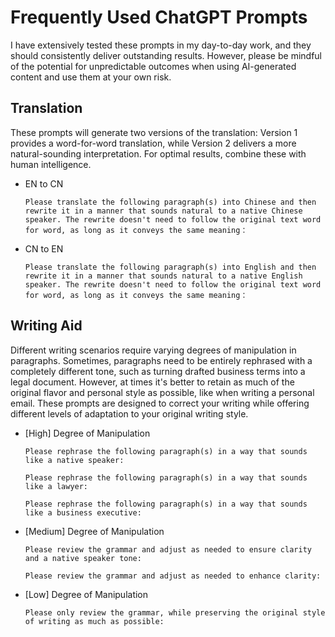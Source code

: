 # Frequently Used ChatGPT Prompts

I have extensively tested these prompts in my day-to-day work, and they should consistently deliver outstanding results. However, please be mindful of the potential for unpredictable outcomes when using AI-generated content and use them at your own risk.

## Translation

These prompts will generate two versions of the translation: Version 1 provides a word-for-word translation, while Version 2 delivers a more natural-sounding interpretation. For optimal results, combine these with human intelligence.

- EN to CN 

  ```
  Please translate the following paragraph(s) into Chinese and then rewrite it in a manner that sounds natural to a native Chinese speaker. The rewrite doesn't need to follow the original text word for word, as long as it conveys the same meaning：
  ```

- CN to EN
  ```
  Please translate the following paragraph(s) into English and then rewrite it in a manner that sounds natural to a native English speaker. The rewrite doesn't need to follow the original text word for word, as long as it conveys the same meaning：
  ```

## Writing Aid

Different writing scenarios require varying degrees of manipulation in paragraphs. Sometimes, paragraphs need to be entirely rephrased with a completely different tone, such as turning drafted business terms into a legal document. However, at times it's better to retain as much of the original flavor and personal style as possible, like when writing a personal email. These prompts are designed to correct your writing while offering different levels of adaptation to your original writing style.

- [High] Degree of Manipulation
  ```
  Please rephrase the following paragraph(s) in a way that sounds like a native speaker:
  ```
  ```
  Please rephrase the following paragraph(s) in a way that sounds like a lawyer:
  ```
  ```
  Please rephrase the following paragraph(s) in a way that sounds like a business executive:
  ```
- [Medium] Degree of Manipulation
  ```
  Please review the grammar and adjust as needed to ensure clarity and a native speaker tone:
  ```
  ```
  Please review the grammar and adjust as needed to enhance clarity:
  ```
- [Low] Degree of Manipulation
  ```
  Please only review the grammar, while preserving the original style of writing as much as possible:
  ```